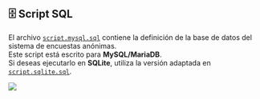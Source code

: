 ## 🗄️ Script SQL

El archivo [`script.mysql.sql`](./script.sql) contiene la definición de la base de datos del sistema de encuestas anónimas.  
Este script está escrito para **MySQL/MariaDB**.  
Si deseas ejecutarlo en **SQLite**, utiliza la versión adaptada en [`script.sqlite.sql`](./script_sqlite.sql).


[![](https://mermaid.ink/img/pako:eNqFk1FvmzAUhf-KdZ9plGBogLcqo1VVLY2a9aWKFHn4llgLNrqYqVua_z5DU-gobXlA2D7H9_O5-ACZkQgJIH1TIidRbDRzT7pc3KfrHxdrdniZaB6lLVNyizqrsbKCrW76td-Csp0gZpWt96aft_hkmcQqI1Vmyuh-RQqLVhXIHtE5txmh6AXHzeljdZde3S_HQUrCvNYDkCHk5c0ApnmZztsvoq4Lh1-aAcHtanF9u0zHAEx7pLHyHdrlWEYtgSlHjnuXrlcfBk9Yle-T_6zi_5zvoug23LZIH_am0w1o-7_k-fnszBzedCthG7AKNW5g2MiTtsv1a-mbVBoxYaZ-dupun3GxA5fIKiSGe8yVFI0PPMhJSUgs1ehBgVSIZght6A5nh4Ur0PiloF-N5eg8pdAPxhSvNjJ1voPkUewrN6rLJrXTLeokqCXSwrjOQBKdR0G7CSQHeIKE--Ek8udTn4ec8zDwPfjjZifz8DzmQTwLYn8eT3lw9OBvW3Y6iQM_4rM4CnnAeezPPECprKHvL7e4vczHf046KM4?type=png)](https://mermaid.live/edit#pako:eNqFk1FvmzAUhf-KdZ9plGBogLcqo1VVLY2a9aWKFHn4llgLNrqYqVua_z5DU-gobXlA2D7H9_O5-ACZkQgJIH1TIidRbDRzT7pc3KfrHxdrdniZaB6lLVNyizqrsbKCrW76td-Csp0gZpWt96aft_hkmcQqI1Vmyuh-RQqLVhXIHtE5txmh6AXHzeljdZde3S_HQUrCvNYDkCHk5c0ApnmZztsvoq4Lh1-aAcHtanF9u0zHAEx7pLHyHdrlWEYtgSlHjnuXrlcfBk9Yle-T_6zi_5zvoug23LZIH_am0w1o-7_k-fnszBzedCthG7AKNW5g2MiTtsv1a-mbVBoxYaZ-dupun3GxA5fIKiSGe8yVFI0PPMhJSUgs1ehBgVSIZght6A5nh4Ur0PiloF-N5eg8pdAPxhSvNjJ1voPkUewrN6rLJrXTLeokqCXSwrjOQBKdR0G7CSQHeIKE--Ek8udTn4ec8zDwPfjjZifz8DzmQTwLYn8eT3lw9OBvW3Y6iQM_4rM4CnnAeezPPECprKHvL7e4vczHf046KM4)
